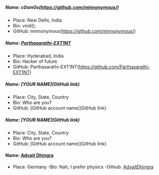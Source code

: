 ##### Name: c0sm0s(https://github.com/minnonymous/)

- Place: New Delhi, India
- Bio: void();
- GitHub: minnonymous(https://github.com/minnonymous/)

##### Name: [Parthasarathi-EXT1NT](https://github.com/Parthasarathi-EXT1NT)

- Place: Hyderabad, India
- Bio: Hacker of future
- GitHub: Parthasarathi-EXT1NT(https://github.com/Parthasarathi-EXT1NT)

##### Name: [YOUR NAME](GitHub link)

- Place: City, State, Country
- Bio: Who are you?
- GitHub: [GitHub account name](GitHub link)

##### Name: [YOUR NAME](GitHub link)

- Place: City, State, Country
- Bio: Who are you?
- GitHub: [GitHub account name](GitHub link)

#### Name: [Advait Dhingra](https://github.com/AdvaitDhingra)
- Place: Germany
-Bio: Nah, I prefer physics
-Github: [AdvaitDhingra](https://github.com/AdvaitDhingra)
